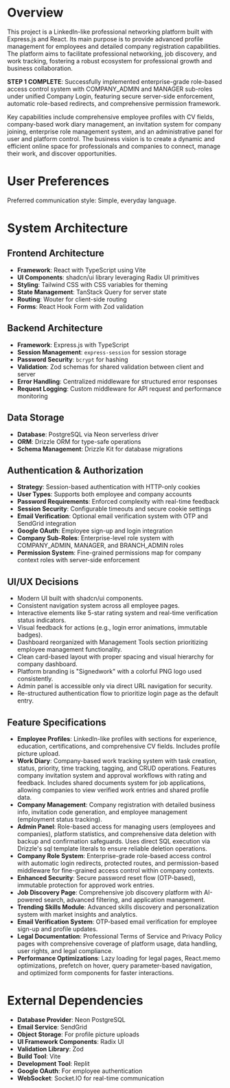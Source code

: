 # Overview
This project is a LinkedIn-like professional networking platform built with Express.js and React. Its main purpose is to provide advanced profile management for employees and detailed company registration capabilities. The platform aims to facilitate professional networking, job discovery, and work tracking, fostering a robust ecosystem for professional growth and business collaboration. 

**STEP 1 COMPLETE**: Successfully implemented enterprise-grade role-based access control system with COMPANY_ADMIN and MANAGER sub-roles under unified Company Login, featuring secure server-side enforcement, automatic role-based redirects, and comprehensive permission framework.

Key capabilities include comprehensive employee profiles with CV fields, company-based work diary management, an invitation system for company joining, enterprise role management system, and an administrative panel for user and platform control. The business vision is to create a dynamic and efficient online space for professionals and companies to connect, manage their work, and discover opportunities.

# User Preferences
Preferred communication style: Simple, everyday language.

# System Architecture

## Frontend Architecture
- **Framework**: React with TypeScript using Vite
- **UI Components**: shadcn/ui library leveraging Radix UI primitives
- **Styling**: Tailwind CSS with CSS variables for theming
- **State Management**: TanStack Query for server state
- **Routing**: Wouter for client-side routing
- **Forms**: React Hook Form with Zod validation

## Backend Architecture
- **Framework**: Express.js with TypeScript
- **Session Management**: `express-session` for session storage
- **Password Security**: `bcrypt` for hashing
- **Validation**: Zod schemas for shared validation between client and server
- **Error Handling**: Centralized middleware for structured error responses
- **Request Logging**: Custom middleware for API request and performance monitoring

## Data Storage
- **Database**: PostgreSQL via Neon serverless driver
- **ORM**: Drizzle ORM for type-safe operations
- **Schema Management**: Drizzle Kit for database migrations

## Authentication & Authorization
- **Strategy**: Session-based authentication with HTTP-only cookies
- **User Types**: Supports both employee and company accounts
- **Password Requirements**: Enforced complexity with real-time feedback
- **Session Security**: Configurable timeouts and secure cookie settings
- **Email Verification**: Optional email verification system with OTP and SendGrid integration
- **Google OAuth**: Employee sign-up and login integration
- **Company Sub-Roles**: Enterprise-level role system with COMPANY_ADMIN, MANAGER, and BRANCH_ADMIN roles
- **Permission System**: Fine-grained permissions map for company context roles with server-side enforcement

## UI/UX Decisions
- Modern UI built with shadcn/ui components.
- Consistent navigation system across all employee pages.
- Interactive elements like 5-star rating system and real-time verification status indicators.
- Visual feedback for actions (e.g., login error animations, immutable badges).
- Dashboard reorganized with Management Tools section prioritizing employee management functionality.
- Clean card-based layout with proper spacing and visual hierarchy for company dashboard.
- Platform branding is "Signedwork" with a colorful PNG logo used consistently.
- Admin panel is accessible only via direct URL navigation for security.
- Re-structured authentication flow to prioritize login page as the default entry.

## Feature Specifications
- **Employee Profiles**: LinkedIn-like profiles with sections for experience, education, certifications, and comprehensive CV fields. Includes profile picture upload.
- **Work Diary**: Company-based work tracking system with task creation, status, priority, time tracking, tagging, and CRUD operations. Features company invitation system and approval workflows with rating and feedback. Includes shared documents system for job applications, allowing companies to view verified work entries and shared profile data.
- **Company Management**: Company registration with detailed business info, invitation code generation, and employee management (employment status tracking).
- **Admin Panel**: Role-based access for managing users (employees and companies), platform statistics, and comprehensive data deletion with backup and confirmation safeguards. Uses direct SQL execution via Drizzle's sql template literals to ensure reliable deletion operations.
- **Company Role System**: Enterprise-grade role-based access control with automatic login redirects, protected routes, and permission-based middleware for fine-grained access control within company contexts.
- **Enhanced Security**: Secure password reset flow (OTP-based), immutable protection for approved work entries.
- **Job Discovery Page**: Comprehensive job discovery platform with AI-powered search, advanced filtering, and application management.
- **Trending Skills Module**: Advanced skills discovery and personalization system with market insights and analytics.
- **Email Verification System**: OTP-based email verification for employee sign-up and profile updates.
- **Legal Documentation**: Professional Terms of Service and Privacy Policy pages with comprehensive coverage of platform usage, data handling, user rights, and legal compliance.
- **Performance Optimizations**: Lazy loading for legal pages, React.memo optimizations, prefetch on hover, query parameter-based navigation, and optimized form components for faster interactions.

# External Dependencies
- **Database Provider**: Neon PostgreSQL
- **Email Service**: SendGrid
- **Object Storage**: For profile picture uploads
- **UI Framework Components**: Radix UI
- **Validation Library**: Zod
- **Build Tool**: Vite
- **Development Tool**: Replit
- **Google OAuth**: For employee authentication
- **WebSocket**: Socket.IO for real-time communication